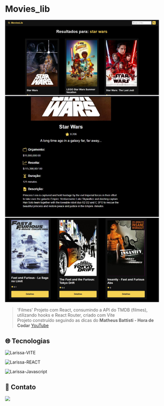 # Movies_lib


![preview](./.github/preview1.jpg) <br />
![preview2](./.github/preview3.jpg) <br />
![preview2](./.github/preview2.jpg) <br />

>'Filmes'
Projeto com React, consumindo a API do TMDB (filmes), utilizando hooks e React Router, criado com Vite <br>
Projeto construído seguindo as dicas do <b>Matheus Battisti - Hora de Codar</b> [YouTube](https://youtu.be/XqxUHVVO7-U)


## 🌐 Tecnologias

<img alt="Larissa-VITE" src="https://img.shields.io/badge/Vite-B73BFE?style=for-the-badge&logo=vite&logoColor=FFD62E"><br>

<img alt="Larissa-REACT" src="https://img.shields.io/badge/React-20232A?style=for-the-badge&logo=react&logoColor=61DAFB"><br>

<img alt="Larissa-Javascript" src="https://img.shields.io/badge/JavaScript-F7DF1E?style=for-the-badge&logo=javascript&logoColor=black%22%3E"><br>

## 📱 Contato

<a href = "mailto:larissabessa4@gmail.com"><img src="https://img.shields.io/badge/Gmail-D14836?style=for-the-badge&logo=gmail&logoColor=white" target="_blank"></a>

